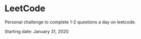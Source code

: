 # LeetCode
Personal challenge to complete 1-2 questions a day on leetcode.

Starting date: January 31, 2020
